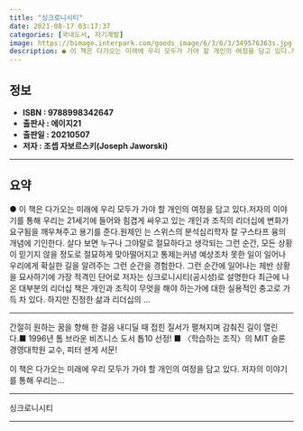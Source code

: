 ```yaml
---
title: "싱크로니시티"
date: 2021-08-17 03:17:37
categories: [국내도서, 자기계발]
image: https://bimage.interpark.com/goods_image/6/3/6/3/349576363s.jpg
description: ● 이 책은 다가오는 미래에 우리 모두가 가야 할 개인의 여정을 담고 있다.저자의 이야기를 통해 우리는 21세기에 들어와 힘겹게 싸우고 있는 개인과 조직의 리더십에 변화가 요구됨을 깨우쳐주고 용기를 준다.원제인 는 스위스의 분석심리학자 칼 구스타프 융의 개념에 기인한다. 살다 보면 누
---
```


## **정보**

- **ISBN : 9788998342647**
- **출판사 : 에이지21**
- **출판일 : 20210507**
- **저자 : 조셉 자보르스키(Joseph Jaworski)**

------



## **요약**

●  이 책은 다가오는 미래에 우리 모두가 가야 할 개인의 여정을 담고 있다.저자의 이야기를 통해 우리는 21세기에 들어와 힘겹게 싸우고 있는 개인과 조직의 리더십에 변화가 요구됨을 깨우쳐주고 용기를 준다.원제인 는 스위스의 분석심리학자 칼 구스타프 융의 개념에 기인한다. 살다 보면 누구나 그야말로 절묘하다고 생각되는 그런 순간, 모든 상황이 믿기지 않을 정도로 절묘하게 맞아떨어지고 통제는커녕 예상조차 못한 일이 일어나 우리에게 확실한 길을 알려주는 그런 순간을 경험한다. 그런 순간에 일어나는 제반 상황을 묘사하기에 가장 적격인 단어로 저자는 싱크로니시티(공시성)로 설명한다 최근에 나온 대부분의 리더십 책은 개인과 조직이 무엇을 해야 하는가에 대한 실용적인 충고로 가득 차 있다. 하지만 진정한 삶과 리더십의 ...

------

간절히 원하는 꿈을 향해 한 걸음 내디딜 때
접힌 질서가 펼쳐지며 감춰진 길이 열린다.■ 1996년 톰 브라운 비즈니스 도서 톱10 선정!
■ 〈학습하는 조직〉의 MIT 슬론 경영대학원 교수, 피터 센게 서문!

이 책은 다가오는 미래에 우리 모두가 가야 할 개인의 여정을 담고 있다.
저자의 이야기를 통해 우리는... 

------


싱크로니시티 

------


